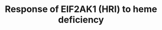 ---
annotations:
- type: Pathway Ontology
  value: stress response pathway
authors:
- ReactomeTeam
- DeSl
description: The kinases of the integrated stress response phosphorylate EIF2S1 (eIF2-alpha)
  to regulate cellular translation. The kinases comprise PERK (also called EIF2AK3),
  which responds to unfolded protein in the endoplasmic reticulum; EIF2AK2 (also called
  PKR), which responds to cytosolic double-stranded RNA; EIF2AK4 (also called GCN2),
  which responds to amino acid deficiency; and EIF2AK1 (also called heme-regulated
  inhibitor, HRI, and heme-controlled repressor, HCR), which responds to heme deficiency
  and cytosolic unfolded protein. Each molecule of EIF2AK1 binds two molecules of
  heme, one bound near the N-terminus and one bound at the kinase insert (KI) domain
  that inhibits the kinase activity of EIF2AK1 (inferred from the rabbit homolog in
  Chefalo et al. 1998, Rafie-Kolpin et al. 2000, inferred from the mouse homolog in
  Misanova et al. 2006, Hirai et al. 2007, Igarashi et al. 2008). Dissociation of
  heme from the KI domain activates the kinase activity of EIF2AK1, which autophosphorylates
  (inferred from the mouse homolog in Bauer et al. 2001, Rafie-Kolpin et al. 2003,
  Igarashi et al. 2011) and then phosphorylates EIF2S1 (Bhavnani et al. 2018, inferred
  from the rabbit homologs in Chefalo et al. 1998, Rafie-Kolpin et al. 2000, inferred
  from the mouse homologs in Lu et al. 2001, Rafie-Kolpin et al. 2003, Igarashi et
  al. 2011).<br>Phosphorylated EIFS1 causes a reduction in general cellular translation
  and thereby coordinates globin synthesis with heme availability during erythropoiesis
  (inferred from mouse knockout in Han et al. 2001, reviewed in Chen et al. 2014).
  Translation of mitochondrial and cytosolic ribosomal proteins is most severely reduced,
  causing a decrease in cellular protein synthesis (inferred from mouse homologs in
  Zhang et al. 2019). Lack of EIF2AK1 causes accumulation of unfolded globins devoid
  of heme and consequent anemia in iron-deficient mice (inferred from mouse knockout
  in Han et al. 2001). Activation of the cytoplasmic unfolded protein response and
  impaired mitochondrial respiration are also observed in HRI deficiency (inferred
  from mouse homologs in Zhang et al. 2019).<br>Phosphorylation of EIFS1 activates
  translation of certain mRNAs such as ATF4, ATF5, and DDIT3 (CHOP) that have upstream
  ORFs (inferred from mouse homologs in Harding et al. 2000). ATF4 in turn activates
  programs of gene expression that ameliorate effects of the stress to maintain mitochondrial
  function, redox homeostasis, and erythroid differentiation (inferred from mouse
  homologs in Zhang et al. 2019). Unresolved stress, however, can eventually lead
  to apoptosis regulated by DDIT3. EIF2AK1 also represses mTORC1 (mechanistic target
  of mechanistic target of rapamycin complex 1) signaling via ATF4-mediated induction
  of GRB10 as a feedback mechanism to attenuate erythropoietin-mTORC1-stimulated ineffective
  erythropoiesis in iron deficiency anemia (inferred from mouse homologs in Zhang
  et al. 2018 and Zhang et. al. 2019).<br>EIF2AK1 is also activated by heat shock,
  arsenite (oxidative stress), and osmotic stress (inferred from mouse homologs in
  Lu et al. 2001). The mechanisms by which these stresses act on EIF2AK1 are independent
  of heme but are not yet fully elucidated. Furthermore, EIF2AK1 is involved in the
  production of human fetal hemoglobin, and EIF2AK1-mediated stress response has emerged
  as a potential therapeutic target for hemoglobinopathies (reviewed in Chen and Zhang
  2019).<br>In addition to regulation of erythropoiesis, EIF2AK1 shows effects outside
  of the erythroid lineage, including requirement for the maturation and functions
  of macrophages (inferred from mouse homologs in Liu et al. 2007),  reduction in
  endoplasmic reticulum stress in hepatocytes, activation of hepatic expression of
  fibroblast growth factor, and mediation of translation of GRIN2B (GluN2B. a subunit
  of the NMDA receptor) and BACE1 in the nervous system (reviewed in Burwick and Aktas
  2017). HRI-integrated stress response is activated in human cancer cell lines and
  primary multiple myeloma cells, and has emerged as a molecular target of anticancer
  agents  (reviewed in Burwick and Aktas 2017; reviewed in Chen and Zhang 2019).  View
  original pathway at [http://www.reactome.org/PathwayBrowser/#DIAGRAM=9648895 Reactome].
last-edited: 2021-01-25
organisms:
- Homo sapiens
redirect_from:
- /index.php/Pathway:WP4978
- /instance/WP4978
schema-jsonld:
- '@context': https://schema.org/
  '@id': https://wikipathways.github.io/pathways/WP4978.html
  '@type': Dataset
  creator:
    '@type': Organization
    name: WikiPathways
  description: The kinases of the integrated stress response phosphorylate EIF2S1
    (eIF2-alpha) to regulate cellular translation. The kinases comprise PERK (also
    called EIF2AK3), which responds to unfolded protein in the endoplasmic reticulum;
    EIF2AK2 (also called PKR), which responds to cytosolic double-stranded RNA; EIF2AK4
    (also called GCN2), which responds to amino acid deficiency; and EIF2AK1 (also
    called heme-regulated inhibitor, HRI, and heme-controlled repressor, HCR), which
    responds to heme deficiency and cytosolic unfolded protein. Each molecule of EIF2AK1
    binds two molecules of heme, one bound near the N-terminus and one bound at the
    kinase insert (KI) domain that inhibits the kinase activity of EIF2AK1 (inferred
    from the rabbit homolog in Chefalo et al. 1998, Rafie-Kolpin et al. 2000, inferred
    from the mouse homolog in Misanova et al. 2006, Hirai et al. 2007, Igarashi et
    al. 2008). Dissociation of heme from the KI domain activates the kinase activity
    of EIF2AK1, which autophosphorylates (inferred from the mouse homolog in Bauer
    et al. 2001, Rafie-Kolpin et al. 2003, Igarashi et al. 2011) and then phosphorylates
    EIF2S1 (Bhavnani et al. 2018, inferred from the rabbit homologs in Chefalo et
    al. 1998, Rafie-Kolpin et al. 2000, inferred from the mouse homologs in Lu et
    al. 2001, Rafie-Kolpin et al. 2003, Igarashi et al. 2011).<br>Phosphorylated EIFS1
    causes a reduction in general cellular translation and thereby coordinates globin
    synthesis with heme availability during erythropoiesis (inferred from mouse knockout
    in Han et al. 2001, reviewed in Chen et al. 2014). Translation of mitochondrial
    and cytosolic ribosomal proteins is most severely reduced, causing a decrease
    in cellular protein synthesis (inferred from mouse homologs in Zhang et al. 2019).
    Lack of EIF2AK1 causes accumulation of unfolded globins devoid of heme and consequent
    anemia in iron-deficient mice (inferred from mouse knockout in Han et al. 2001).
    Activation of the cytoplasmic unfolded protein response and impaired mitochondrial
    respiration are also observed in HRI deficiency (inferred from mouse homologs
    in Zhang et al. 2019).<br>Phosphorylation of EIFS1 activates translation of certain
    mRNAs such as ATF4, ATF5, and DDIT3 (CHOP) that have upstream ORFs (inferred from
    mouse homologs in Harding et al. 2000). ATF4 in turn activates programs of gene
    expression that ameliorate effects of the stress to maintain mitochondrial function,
    redox homeostasis, and erythroid differentiation (inferred from mouse homologs
    in Zhang et al. 2019). Unresolved stress, however, can eventually lead to apoptosis
    regulated by DDIT3. EIF2AK1 also represses mTORC1 (mechanistic target of mechanistic
    target of rapamycin complex 1) signaling via ATF4-mediated induction of GRB10
    as a feedback mechanism to attenuate erythropoietin-mTORC1-stimulated ineffective
    erythropoiesis in iron deficiency anemia (inferred from mouse homologs in Zhang
    et al. 2018 and Zhang et. al. 2019).<br>EIF2AK1 is also activated by heat shock,
    arsenite (oxidative stress), and osmotic stress (inferred from mouse homologs
    in Lu et al. 2001). The mechanisms by which these stresses act on EIF2AK1 are
    independent of heme but are not yet fully elucidated. Furthermore, EIF2AK1 is
    involved in the production of human fetal hemoglobin, and EIF2AK1-mediated stress
    response has emerged as a potential therapeutic target for hemoglobinopathies
    (reviewed in Chen and Zhang 2019).<br>In addition to regulation of erythropoiesis,
    EIF2AK1 shows effects outside of the erythroid lineage, including requirement
    for the maturation and functions of macrophages (inferred from mouse homologs
    in Liu et al. 2007),  reduction in endoplasmic reticulum stress in hepatocytes,
    activation of hepatic expression of fibroblast growth factor, and mediation of
    translation of GRIN2B (GluN2B. a subunit of the NMDA receptor) and BACE1 in the
    nervous system (reviewed in Burwick and Aktas 2017). HRI-integrated stress response
    is activated in human cancer cell lines and primary multiple myeloma cells, and
    has emerged as a molecular target of anticancer agents  (reviewed in Burwick and
    Aktas 2017; reviewed in Chen and Zhang 2019).  View original pathway at [http://www.reactome.org/PathwayBrowser/#DIAGRAM=9648895
    Reactome].
  keywords:
  - DDIT3 gene
  - CEBPB,CEBPG,DDIT3
  - ATF5 gene
  - 'ASNS gene '
  - PPP1R15A gene
  - CEBPB
  - 'TRIB3 gene '
  - 'TRIB3 '
  - GRB10
  - CHAC1
  - DDIT3 mRNA
  - 'DDIT3 gene '
  - ATF3
  - 'CEBPG '
  - p-T-EIF2AK1:ferriheme dimer
  - ATF4:CEBPB,CEBPG,DDIT3:TRIB3 gene
  - 'ATF3 '
  - 'EIF2S2 '
  - CHAC1 gene
  - ASNS gene
  - 'FeHM '
  - FeHM
  - ASNS
  - 'p-S52-EIF2S1 '
  - PPP1R15A mRNA
  - ATF3:ATF4:CEBPB:CHAC1 gene
  - p-T,T486,T488-EIF2AK1:ferriheme dimer
  - 'EIF2S1 '
  - CEBPB,CEBPG
  - ATF5
  - ATF4
  - DDIT3
  - ATF4 mRNA
  - 'EIF2S3 '
  - 'ATF5 gene '
  - ATP
  - ADP
  - 'DDIT3 '
  - ATF4:PPP1R15A gene
  - ATF5-201 mRNA
  - 'ATF4 '
  - EIF2S1:EIF2S2:EIF2S3
  - 'CHAC1 gene '
  - TRIB3
  - 'p-T-EIF2AK1 '
  - TRIB3:CHAC1 gene
  - ATF4:CEBPB,CEBPG,DDIT3:ATF5 gene
  - GRB10 gene
  - TRIB3 gene
  - ATF4:CEBPB,CEBPG:ASNS gene
  - 'CEBPB '
  - ATF4:DDIT3 gene
  - p-T-EIF2AK1:2xferriheme dimer
  - 'PPP1R15A gene '
  - p-S52-EIF2S1:EIF2S2:EIF2S3
  - PPP1R15A
  - 'p-T,T486,T488-EIF2AK1 '
  license: CC0
  name: Response of EIF2AK1 (HRI) to heme deficiency
seo: CreativeWork
title: Response of EIF2AK1 (HRI) to heme deficiency
wpid: WP4978
---